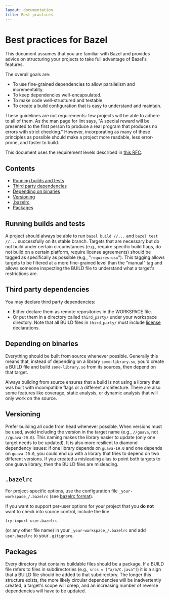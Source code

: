 ```yaml
---
layout: documentation
title: Best practices
---
```


# Best practices for Bazel

This document assumes that you are familiar with Bazel and provides advice on structuring your
projects to take full advantage of Bazel's features.

The overall goals are:

- To use fine-grained dependencies to allow parallelism and incrementality.
- To keep dependencies well-encapsulated.
- To make code well-structured and testable.
- To create a build configuration that is easy to understand and maintain.

These guidelines are not requirements: few projects will be able to adhere to all of them.  As the
man page for lint says, "A special reward will be presented to the first person to produce a real
program that produces no errors with strict checking." However, incorporating as many of these
principles as possible should make a project more readable, less error-prone, and faster to build.

This document uses the requirement levels described in
[this RFC](https://www.ietf.org/rfc/rfc2119.txt).

## Contents

- [Running builds and tests](#running-builds-and-tests)
- [Third party dependencies](#third-party-dependencies)
- [Depending on binaries](#depending-on-binaries)
- [Versioning](#versioning)
- [.bazelrc](#bazelrc)
- [Packages](#packages)

## Running builds and tests

A project should always be able to run `bazel build //...` and `bazel test //...` successfully on
its stable branch. Targets that are necessary but do not build under certain circumstances (e.g.,
require specific build flags, do not build on a certain platform, require license agreements)
should be tagged as specifically as possible (e.g., "`requires-osx`"). This tagging allows
targets to be filtered at a more fine-grained level than the "manual" tag and allows someone
inspecting the BUILD file to understand what a target's restrictions are.

## Third party dependencies

You may declare third party dependencies:

*   Either declare them as remote repositories in the WORKSPACE file.
*   Or put them in a directory called `third_party/` under your workspace directory. Note that
all BUILD files in `third_party/` must include
[license](https://docs.bazel.build/be/functions.html#licenses) declarations.

## Depending on binaries

Everything should be built from source whenever possible. Generally this means that, instead of
depending on a library `some-library.so`, you'd create a BUILD file and build `some-library.so`
from its sources, then depend on that target.

Always building from source ensures that a build is not using a library that was built with
incompatible flags or a different architecture. There are also some features like coverage,
static analysis, or dynamic analysis that will only work on the source.

## Versioning

Prefer building all code from head whenever possible.  When versions must be used, avoid including
the version in the target name (e.g., `//guava`, not `//guava-20.0`). This naming makes the library
easier to update (only one target needs to be updated).  It is also more resilient to diamond
dependency issues: if one library depends on `guava-19.0` and one depends on `guava-20.0`, you
could end up with a library that tries to depend on two different versions. If you created a
misleading alias to point both targets to one guava library, then the BUILD files are misleading.

## `.bazelrc`

For project-specific options, use the configuration file `_your-workspace_/.bazelrc` (see
[bazelrc format](https://docs.bazel.build/guide.html#bazelrc)).

If you want to support per-user options for your project that you **do not** want to check
into source control, include the line
```
try-import user.bazelrc
```
(or any other file name) in your `_your-workspace_/.bazelrc` and
add `user.bazelrc` to your `.gitignore`.

## Packages

Every directory that contains buildable files should be a package. If a BUILD file refers to files
in subdirectories (e.g., `srcs = ["a/b/C.java"]`) it is a sign that a BUILD file should be added to
that subdirectory.  The longer this structure exists, the more likely circular dependencies will be
inadvertently created, a target's scope will creep, and an increasing number of reverse
dependencies will have to be updated.
